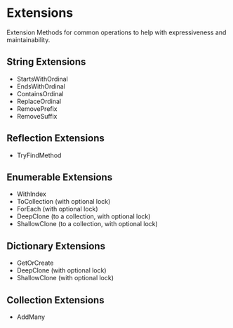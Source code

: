 # Extensions
Extension Methods for common operations to help with expressiveness and maintainability.

## String Extensions
- StartsWithOrdinal
- EndsWithOrdinal
- ContainsOrdinal
- ReplaceOrdinal
- RemovePrefix
- RemoveSuffix

## Reflection Extensions
- TryFindMethod

## Enumerable Extensions
- WithIndex
- ToCollection (with optional lock)
- ForEach (with optional lock)
- DeepClone (to a collection, with optional lock)
- ShallowClone (to a collection, with optional lock)

## Dictionary Extensions
- GetOrCreate
- DeepClone (with optional lock)
- ShallowClone (with optional lock)

## Collection Extensions
- AddMany
